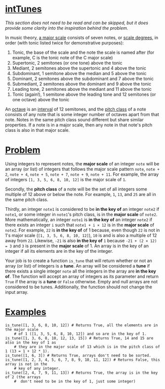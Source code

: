# [intTunes](https://www.codewars.com/kata/inttunes "https://www.codewars.com/kata/5b8dc84b8ce20454bd00002e")

<p> <i>This section does not need to be read and can be skipped, but it does provide some clarity into the inspiration behind the problem.</i></p>

<p>In music theory, <a href = "https://en.wikipedia.org/wiki/Major_scale">a major scale</a> consists of seven notes, or <a href = "https://en.wikipedia.org/wiki/Degree_(music)">scale degrees</a>, in order (with tonic listed twice for demonstrative purposes):</p>

<ol>
  <li>Tonic, the base of the scale and the note the scale is named after (for example, C is the tonic note of the C major scale)</li>
  <li>Supertonic, 2 semitones (or one tone) above the tonic</li>
  <li>Mediant, 2 semitones above the supertonic and 4 above the tonic</li>
  <li>Subdominant, 1 semitone above the median and 5 above the tonic</li>
  <li>Dominant, 2 semitones above the subdominant and 7 above the tonic</li>
  <li>Submediant, 2 semitones above the dominant and 9 above the tonic</li>
  <li>Leading tone, 2 semitones above the mediant and 11 above the tonic</li>
  <li value = 1>Tonic (again!), 1 semitone above the leading tone and 12 semitones (or one octave) above the tonic
</ol>

<p>An <a href = "https://en.wikipedia.org/wiki/Octave">octave</a> is an <a href = "https://en.wikipedia.org/wiki/Interval_(music)">interval</a> of 12 semitones, and the <a href = "https://en.wikipedia.org/wiki/Pitch_class">pitch class</a> of a note consists of any note that is some integer
number of octaves apart from that note. Notes in the same pitch class sound different but share similar properties. If a note is in a major scale, then any note in that note's pitch class is also in that major scale.

<h1><u> Problem  </u></h1>

<p>Using integers to represent notes, the <b>major scale</b> of an integer <code>note</code> will be an array (or list) of integers that follows the major scale pattern <code>note</code>, <code>note + 2</code>, <code>note + 4</code>, <code>note + 5</code>, <code>note + 7</code>, <code>note + 9</code>, <code>note + 11</code>. For example, the array of integers <code>[1, 3, 5, 6, 8, 10, 12]</code> is the major scale of  <code>1</code>.</p>

<p>Secondly, the <b>pitch class</b> of a note will be the set of all integers some multiple of 12 above or below the note. For example, <code>1</code>, <code>13</code>, and <code>25</code> are all in the same pitch class.</p>

<p>Thirdly, an integer <code>note1</code> is considered to be <b>in the key of</b> an integer <code>note2</code> if <code>note1</code>, or some integer in <code>note1</code>'s pitch class, is in the <b>major scale</b> of <code>note2</code>.  More mathematically, an integer <code>note1</code> is <b>in the key of</b> an integer <code>note2</code> if there exists an integer <code>i</code> such that <code>note1 + i &times; 12</code> is in the <b>major scale</b> of <code>note2</code>. For example, <code>22</code> is <b>in the key of</b> of 1 because, even though <code>22</code> is not in 1's major scale (<code>[1, 3, 5, 6, 8, 10, 12]</code>), <code>10</code> is and is also a multiple of 12 away from <code>22</code>. Likewise, <code>-21</code> is also <b>in the key of</b> <code>1</code> because <code>-21 + (2 &times; 12) = 3</code> and <code>3</code> is present in the <b>major scale</b> of 1. An array is in the key of an integer if all its elements are in the key of the integer.

<p>Your job is to create a function <code>is_tune</code> that will return whether or not an array (or list) of integers is a <b>tune</b>. An array will be considered a <b>tune</b> if there exists a single integer <code>note</code> all the integers in the array are <b>in the key of</b>. The function will accept an array of integers as its parameter and return <code>True</code> if the array is a <b>tune</b> or <code>False</code> otherwise. Empty and null arrays are not considered to be tunes. Additionally, the function should not change the input array.</p>

<h1><u> Examples </u></h1>

```
is_tune([1, 3, 6, 8, 10, 12]) # Returns True, all the elements are in the major scale  
    # of 1 ([1, 3, 5, 6, 8, 10, 12]) and so are in the key of 1.
is_tune([1, 3, 6, 8, 10, 12, 13, 15]) # Returns True, 14 and 15 are also in the key of 1 as 
    # they are in the major scale of 13 which is in the pitch class of 1 (13 = 1 + 12 * 1).
is_tune([1, 6, 3]) # Returns True, arrays don't need to be sorted.
is_tune([1, 2, 3, 4, 5, 6, 7, 8, 9, 10, 11, 12]) # Returns False, this array is not in the 
    # key of any integer.
is_tune([2, 4, 7, 9, 11, 13]) # Returns True, the array is in the key of 2 (the arrays
    #  don't need to be in the key of 1, just some integer)
```